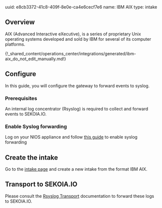 uuid: e8cb3372-41c8-409f-8e0e-ca4e6cecf7e6
name: IBM AIX 
type: intake

## Overview

AIX (Advanced Interactive eXecutive), is a series of proprietary Unix operating systems developed and sold by IBM for several of its computer platforms.

{!_shared_content/operations_center/integrations/generated/ibm-aix_do_not_edit_manually.md!}

## Configure

In this guide, you will configure the gateway to forward events to syslog.

### Prerequisites

An internal log concentrator (Rsyslog) is required to collect and forward events to SEKOIA.IO.

### Enable Syslog forwarding

Log on your NIOS appliance and follow [this guide](https://www.ibm.com/docs/en/dsm?topic=aado-configuring-aix-audit-dsm-send-syslog-events-qradar) to enable syslog forwarding

## Create the intake

Go to the [intake page](https://app.sekoia.io/operations/intakes) and create a new intake from the format IBM AIX.


## Transport to SEKOIA.IO

Please consult the [Rsyslog Transport](../../../ingestion_methods/rsyslog/) documentation to forward these logs to SEKOIA.IO.
